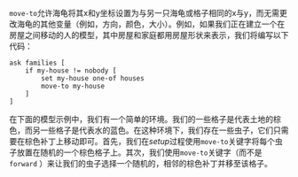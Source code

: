 `move-to`允许海龟将其x和y坐标设置为与另一只海龟或格子相同的x与y，而无需更改海龟的其他变量（例如，方向，颜色，大小）。例如，如果我们正在建立一个在房屋之间移动的人的模型，其中房屋和家庭都用房屋形状来表示，我们将编写以下代码：



```
ask families [
	if my-house != nobody [
		set my-house one-of houses
		move-to my-house
	]
]
```


在下面的模型示例中，我们有一个简单的环境。我们的一些格子是代表土地的棕色，而另一些格子是代表水的蓝色。在这种环境下，我们存在一些虫子，它们只需要在棕色补丁上移动即可。首先，我们在*setup*过程使用`move-to`关键字将每个虫子放置在随机的一个棕色格子上。其次，我们使用`move-to`关键字（而不是`forward` ）来让我们的虫子选择一个随机的，相邻的棕色补丁并移至该格子。
